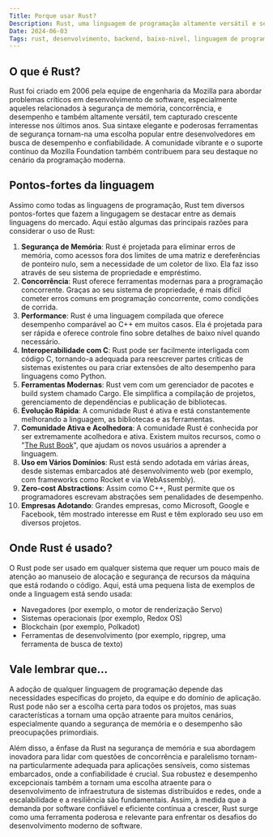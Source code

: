 ```yaml
---
Title: Porque usar Rust?
Description: Rust, uma linguagem de programação altamente versátil e segura, tem capturado crescente interesse nos últimos anos. Sua sintaxe elegante e poderosas ferramentas de segurança tornam-na uma escolha popular entre desenvolvedores em busca de desempenho e confiabilidade.
Date: 2024-06-03
Tags: rust, desenvolvimento, backend, baixo-nivel, linguagem de programacao
---
```

## O que é Rust?

Rust foi criado em 2006 pela equipe de engenharia da Mozilla para abordar problemas críticos em desenvolvimento de software, especialmente aqueles relacionados à segurança de memória, concorrência, e desempenho e também altamente versátil, tem capturado crescente interesse nos últimos anos. Sua sintaxe elegante e poderosas ferramentas de segurança tornam-na uma escolha popular entre desenvolvedores em busca de desempenho e confiabilidade. A comunidade vibrante e o suporte contínuo da Mozilla Foundation também contribuem para seu destaque no cenário da programação moderna.

## Pontos-fortes da linguagem

Assimo como todas as linguagens de programação, Rust tem diversos pontos-fortes que fazem a lingugagem se destacar entre as demais linguagens do mercado. Aqui estão algumas das principais razões para considerar o uso de Rust:

1. **Segurança de Memória**: Rust é projetada para eliminar erros de memória, como acessos fora dos limites de uma matriz e dereferências de ponteiro nulo, sem a necessidade de um coletor de lixo. Ela faz isso através de seu sistema de propriedade e empréstimo.
2. **Concorrência**: Rust oferece ferramentas modernas para a programação concorrente. Graças ao seu sistema de propriedade, é mais difícil cometer erros comuns em programação concorrente, como condições de corrida.
3. **Performance**: Rust é uma linguagem compilada que oferece desempenho comparável ao C++ em muitos casos. Ela é projetada para ser rápida e oferece controle fino sobre detalhes de baixo nível quando necessário.
4. **Interoperabilidade com C**: Rust pode ser facilmente interligada com código C, tornando-a adequada para reescrever partes críticas de sistemas existentes ou para criar extensões de alto desempenho para linguagens como Python.
5. **Ferramentas Modernas**: Rust vem com um gerenciador de pacotes e build system chamado Cargo. Ele simplifica a compilação de projetos, gerenciamento de dependências e publicação de bibliotecas.
6. **Evolução Rápida**: A comunidade Rust é ativa e está constantemente melhorando a linguagem, as bibliotecas e as ferramentas.
7. **Comunidade Ativa e Acolhedora**: A comunidade Rust é conhecida por ser extremamente acolhedora e ativa. Existem muitos recursos, como o "[The Rust Book](https://doc.rust-lang.org/stable/book/)", que ajudam os novos usuários a aprender a linguagem.
8. **Uso em Vários Domínios**: Rust está sendo adotada em várias áreas, desde sistemas embarcados até desenvolvimento web (por exemplo, com frameworks como Rocket e via WebAssembly).
9. **Zero-cost Abstractions**: Assim como C++, Rust permite que os programadores escrevam abstrações sem penalidades de desempenho.
10. **Empresas Adotando**: Grandes empresas, como Microsoft, Google e Facebook, têm mostrado interesse em Rust e têm explorado seu uso em diversos projetos.

## Onde Rust é usado?

O Rust pode ser usado em qualquer sistema que requer um pouco mais de atenção ao manuseio de alocação e segurança de recursos da máquina que está rodando o código. Aqui, está uma pequena lista de exemplos de onde a linguagem está sendo usada:

* Navegadores (por exemplo, o motor de renderização Servo)
* Sistemas operacionais (por exemplo, Redox OS)
* Blockchain (por exemplo, Polkadot)
* Ferramentas de desenvolvimento (por exemplo, ripgrep, uma ferramenta de busca de texto)

## Vale lembrar que...

A adoção de qualquer linguagem de programação depende das necessidades específicas do projeto, da equipe e do domínio de aplicação. Rust pode não ser a escolha certa para todos os projetos, mas suas características a tornam uma opção atraente para muitos cenários, especialmente quando a segurança de memória e o desempenho são preocupações primordiais.

Além disso, a ênfase da Rust na segurança de memória e sua abordagem inovadora para lidar com questões de concorrência e paralelismo tornam-na particularmente adequada para aplicações sensíveis, como sistemas embarcados, onde a confiabilidade é crucial. Sua robustez e desempenho excepcionais também a tornam uma escolha atraente para o desenvolvimento de infraestrutura de sistemas distribuídos e redes, onde a escalabilidade e a resiliência são fundamentais. Assim, à medida que a demanda por software confiável e eficiente continua a crescer, Rust surge como uma ferramenta poderosa e relevante para enfrentar os desafios do desenvolvimento moderno de software.
